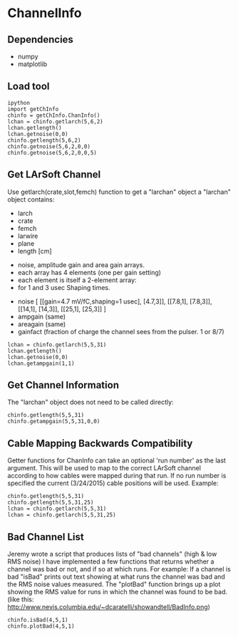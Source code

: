 # ChannelInfo

## Dependencies
   * numpy
   * matplotlib

## Load tool
```
ipython
import getChInfo
chinfo = getChInfo.ChanInfo()
lchan = chinfo.getlarch(5,6,2)
lchan.getlength()
lchan.getnoise(0,0)
chinfo.getlength(5,6,2)
chinfo.getnoise(5,6,2,0,0)
chinfo.getnoise(5,6,2,0,0,5)
```

## Get LArSoft Channel
Use getlarch(crate,slot,femch) function to get a "larchan" object
a "larchan" object contains:
- larch
- crate
- femch
- larwire
- plane
- length [cm]
+ noise, amplitude gain and area gain arrays.
+ each array has 4 elements (one per gain setting)
+ each element is itself a 2-element array:
+ for 1 and 3 usec Shaping times.
- noise [ [[gain=4.7 mV/fC,shaping=1 usec], [4.7,3]], [[7.8,1], [7.8,3]], [[14,1], [14,3]], [[25,1], [25,3]] ]
- ampgain (same)
- areagain (same)
- gainfact (fraction of charge the channel sees from the pulser. 1 or 8/7)
```
lchan = chinfo.getlarch(5,5,31)
lchan.getlength()
lchan.getnoise(0,0)
lchan.getampgain(1,1)
```

## Get Channel Information
The "larchan" object does not need to be called directly:
```
chinfo.getlength(5,5,31)
chinfo.getampgain(5,5,31,0,0)
```

## Cable Mapping Backwards Compatibility
Getter functions for ChanInfo can take an optional 'run number'
as the last argument. This will be used to map to the correct
LArSoft channel according to how cables were mapped during
that run.
If no run number is specified the current (3/24/2015) cable
positions will be used.
Example:
```
chinfo.getlength(5,5,31)
chinfo.getlength(5,5,31,25)
lchan = chinfo.getlarch(5,5,31)
lchan = chinfo.getlarch(5,5,31,25)
```

## Bad Channel List
Jeremy wrote a script that produces lists of "bad channels" (high & low RMS noise)
I have implemented a few functions that returns whether a channel was bad or not,
and if so at which runs.
For example:
If a channel is bad "isBad" prints out text showing at what runs the channel was 
bad and the RMS noise values measured.
The "plotBad" function brings up a plot showing the RMS value for runs in which
the channel was found to be bad. (like this: http://www.nevis.columbia.edu/~dcaratelli/showandtell/BadInfo.png)
```
chinfo.isBad(4,5,1)
chinfo.plotBad(4,5,1)
```
